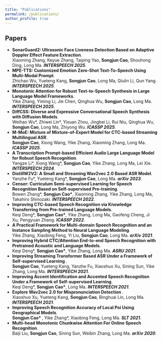 ```yaml
---
title: "Publications"
permalink: /publications/
author_profile: true
---
```


## Papers
* <b>SonarGuard2: Ultrasonic Face Liveness Detection Based on Adaptive Doppler Effect Feature Extraction</b>. <br>
Xiaoming Zhang, Keyue Zhang, Taiping Yao, <b>Songjun Cao</b>, Shouhong Ding, Long Ma. <i><b>INTERSPEECH 2025</b></i>. <br>
* <b>MPE-TTS: Customized Emotion Zero-Shot Text-To-Speech Using Multi-Modal Prompt</b>. <br>
Zhichao Wu, Yueteng Kang, <b>Songjun Cao</b>, Long Ma, Qiulin Li, Qun Yang. <i><b>INTERSPEECH 2025</b></i>. <br>
* <b>Monotonic Attention for Robust Text-to-Speech Synthesis in Large Language Model Frameworks</b>. <br>
Yike Zhang, Yiming Li, Jie Chen, Qinghua Wu, <b>Songjun Cao</b>, Long Ma. <i><b>INTERSPEECH 2025</b></i>. <br>
* <b>DiffCSS: Diverse and Expressive Conversational Speech Synthesis with Diffusion Models</b>. <br>
Weihao Wu\*, Zhiwei Lin\*, Yixuan Zhou, Jingbei Li, Rui Niu, Qinghua Wu, <b>Songjun Cao</b>, Long Ma, Zhiyong Wu. <i><b>ICASSP 2025</b></i>. <br>
* <b>M-MoE: Mixture of Mixture-of-Expert Model for CTC-based Streaming Multilingual ASR</b>. <br>
<b>Songjun Cao</b>, Xiong Wang, Yike Zhang, Xiaoming Zhang, Long Ma. <i><b>ICASSP 2025</b></i>. <br>
* <b>A Transcription Prompt-based Efficient Audio Large Language Model for Robust Speech Recognition</b>. <br>
Yangze Li\*, Xiong Wang\*, <b>Songjun Cao</b>, Yike Zhang, Long Ma, Lei Xie. <i><b>INTERSPEECH 2024</b></i>. <br>
* <b>DistillW2V2: A Small and Streaming Wav2vec 2.0 Based ASR Model</b>. <br>
Yanzhe Fu\*, Yueteng Kang\*, <b>Songjun Cao</b>, Long Ma. <i><b>arXiv 2023</b></i>. <br>
* <b>Censer: Curriculum Semi-supervised Learning for Speech Recognition Based on Self-supervised Pre-training</b>. <br>
Bowen Zhang*, <b>Songjun Cao*</b>, Xiaoming Zhang, Yike Zhang, Long Ma, Takahiro Shinozaki. <i><b>INTERSPEECH 2022</b></i>. <br>
* <b>Improving CTC-based Speech Recognition via Knowledge Transferring from Pre-trained Language Models</b>. <br>
Keqi Deng*, <b>Songjun Cao*</b>, Yike Zhang, Long Ma, Gaofeng Cheng, Ji Xu, Pengyuan Zhang. <i><b>ICASSP 2022</b></i>. <br>
* <b>A Practical Framework for Multi-domain Speech Recognition and an Instance Sampling Method to Neural Language Modeling</b>. <br>
Yike Zhang, Xiaobing Feng, Yi Liu, <b>Songjun Cao</b>, Long Ma. <i><b>arXiv 2021</b></i>. <br>
* <b>Improving Hybrid CTC/Attention End-to-end Speech Recognition with Pretrained Acoustic and Language Models</b>. <br>
Keqi Deng*, <b>Songjun Cao*</b>, Yike Zhang, Long Ma. <i><b>ASRU 2021</b></i>. <br>
* <b>Improving Streaming Transformer Based ASR Under a Framework of Self-supervised Learning </b>. <br>
<b>Songjun Cao</b>, Yueteng Kang, Yanzhe Fu, Xiaoshuo Xu, Sining Sun, Yike Zhang, Long Ma. <i><b>INTERSPEECH 2021</b></i>. <br>
* <b>Improving Accent Identification and Accented Speech Recognition Under a Framework of Self-supervised Learning</b>. <br>
Keqi Deng*, <b>Songjun Cao*</b>, Long Ma. <i><b>INTERSPEECH 2021</b></i>. <br>
* <b>Explore Wav2vec 2.0 for Mispronunciation Detection </b>. <br>
Xiaoshuo Xu, Yueteng Kang, <b>Songjun Cao</b>, Binghuai Lin, Long Ma. <i><b>INTERSPEECH 2021</b></i>. <br>
* <b>Improving Speech Recognition Accuracy of Local Poi Using Geographical Models</b>. <br>
<b>Songjun Cao* </b>, Yike Zhang*, Xiaobing Feng, Long Ma. <i><b>SLT 2021</b></i>. <br>
* <b>Multi-head Monotonic Chunkwise Attention For Online Speech Recognition</b>. <br>
Baiji Liu, <b>Songjun Cao</b>, Sining Sun, Weibin Zhang, Long Ma. <i><b>arXiv 2020</b></i>. <br>

<!--
## Patents
* <b>一种非自回归的语音识别改进方案</b>. <br>
邓克琦,<b>曹松军</b>,马龙. <i>中国专利</i>. <br>
* <b>一种基于预训练声学模型的端到端语音识别改进方案</b>. <br>
邓克琦,<b>曹松军</b>,马龙. <i>中国专利</i>. <br>
* <b>一种初始化解码器的端到端语音识别改进方案</b>. <br>
邓克琦,<b>曹松军</b>,马龙. <i>中国专利</i>. <br>
* <b>一种口音分类的改进方案</b>. <br>
邓克琦,<b>曹松军</b>,马龙. <i>中国专利</i>. <br>
* <b>一种语音识别中的口音问题的改进方案</b>. <br>
邓克琦,<b>曹松军</b>,马龙. <i>中国专利</i>. <br>
* <b>一种提升自监督学习框架下流式语音识别的方法</b>. <br>
<b>曹松军</b>,康跃腾,付彦喆,徐晓烁,孙思宁,张一珂,马龙. <i>中国专利</i>. <br>
* <b>口音分类模型训练和口音分类方法、装置和存储介质</b>. <br>
<b>曹松军</b>,马龙. <i>中国专利</i>. <br>
* <b>口音识别声学模型训练、口音识别方法、装置和存储介质</b>. <br>
<b>曹松军</b>,马龙. <i>中国专利</i>. <br>
* <b>语音识别模型的训练方法、装置、服务器及存储介质</b>. <br>
<b>曹松军</b>,马龙. <i>中国专利</i>. <br>
* <b>语音处理方法、装置、计算机可读存储介质及电子设备</b>. <br>
<b>曹松军</b>,马龙. <i>中国专利</i>. <br>
* <b>一种数据处理方法、装置、设备及存储介质</b>. <br>
<b>曹松军</b>,马龙. <i>中国专利</i>. <br>
* <b>一种模型训练方法和相关装置</b>. <br>
<b>曹松军</b>,马龙. <i>中国专利</i>. <br>
* <b>语音识别方法及装置、介质和设备</b>. <br>
刘柏基,<b>曹松军</b>. <i>中国专利</i>. <br>
* <b>一种针对停顿的语音识别方法和装置</b>. <br>
<b>曹松军</b>. <i>中国专利</i>. <br>
* <b>一种基于语音识别的文本处理方法和装置</b>. <br>
<b>曹松军</b>. <i>中国专利</i>. <br>
-->
